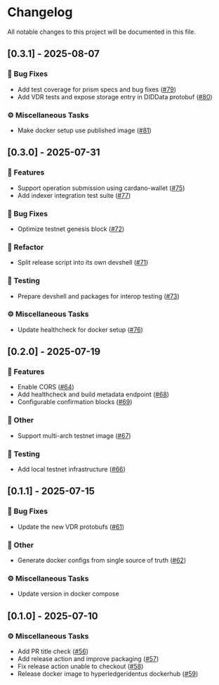 # Changelog

All notable changes to this project will be documented in this file.

## [0.3.1] - 2025-08-07

### 🐛 Bug Fixes

- Add test coverage for prism specs and bug fixes ([#79](https://github.com/hyperledger-identus/neoprism/pull/79))
- Add VDR tests and expose storage entry in DIDData protobuf ([#80](https://github.com/hyperledger-identus/neoprism/pull/80))

### ⚙️ Miscellaneous Tasks

- Make docker setup use published image ([#81](https://github.com/hyperledger-identus/neoprism/pull/81))

## [0.3.0] - 2025-07-31

### 🚀 Features

- Support operation submission using cardano-wallet ([#75](https://github.com/hyperledger-identus/neoprism/pull/75))
- Add indexer integration test suite ([#77](https://github.com/hyperledger-identus/neoprism/pull/77))

### 🐛 Bug Fixes

- Optimize testnet genesis block ([#72](https://github.com/hyperledger-identus/neoprism/pull/72))

### 🚜 Refactor

- Split release script into its own devshell ([#71](https://github.com/hyperledger-identus/neoprism/pull/71))

### 🧪 Testing

- Prepare devshell and packages for interop testing ([#73](https://github.com/hyperledger-identus/neoprism/pull/73))

### ⚙️ Miscellaneous Tasks

- Update healthcheck for docker setup ([#76](https://github.com/hyperledger-identus/neoprism/pull/76))

## [0.2.0] - 2025-07-19

### 🚀 Features

- Enable CORS ([#64](https://github.com/hyperledger-identus/neoprism/pull/64))
- Add healthcheck and build metadata endpoint ([#68](https://github.com/hyperledger-identus/neoprism/pull/68))
- Configurable confirmation blocks ([#69](https://github.com/hyperledger-identus/neoprism/pull/69))

### 💼 Other

- Support multi-arch testnet image ([#67](https://github.com/hyperledger-identus/neoprism/pull/67))

### 🧪 Testing

- Add local testnet infrastructure ([#66](https://github.com/hyperledger-identus/neoprism/pull/66))

## [0.1.1] - 2025-07-15

### 🐛 Bug Fixes

- Update the new VDR protobufs ([#61](https://github.com/hyperledger-identus/neoprism/pull/61))

### 💼 Other

- Generate docker configs from single source of truth ([#62](https://github.com/hyperledger-identus/neoprism/pull/62))

### ⚙️ Miscellaneous Tasks

- Update version in docker compose

## [0.1.0] - 2025-07-10

### ⚙️ Miscellaneous Tasks

- Add PR title check ([#56](https://github.com/hyperledger-identus/neoprism/pull/56))
- Add release action and improve packaging ([#57](https://github.com/hyperledger-identus/neoprism/pull/57))
- Fix release action unable to checkout ([#58](https://github.com/hyperledger-identus/neoprism/pull/58))
- Release docker image to hyperledgeridentus dockerhub ([#59](https://github.com/hyperledger-identus/neoprism/pull/59))

<!-- generated by git-cliff -->
